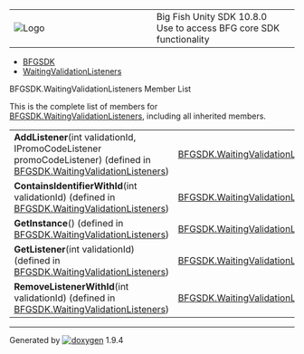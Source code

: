 <table>
<colgroup>
<col style="width: 50%" />
<col style="width: 50%" />
</colgroup>
<tbody>
<tr class="odd">
<td><img src="Icon-100.png" alt="Logo" /></td>
<td><div id="projectname">
Big Fish Unity SDK<span id="projectnumber"> 10.8.0</span>
</div>
<div id="projectbrief">
Use to access BFG core SDK functionality
</div></td>
</tr>
</tbody>
</table>

  - [BFGSDK](namespace_b_f_g_s_d_k.html)
  - [WaitingValidationListeners](class_b_f_g_s_d_k_1_1_waiting_validation_listeners.html)

BFGSDK.WaitingValidationListeners Member List

This is the complete list of members for
[BFGSDK.WaitingValidationListeners](class_b_f_g_s_d_k_1_1_waiting_validation_listeners.html),
including all inherited members.

|                                                                                                                                                                                   |                                                                                              |              |
| --------------------------------------------------------------------------------------------------------------------------------------------------------------------------------- | -------------------------------------------------------------------------------------------- | ------------ |
| **AddListener**(int validationId, IPromoCodeListener promoCodeListener) (defined in [BFGSDK.WaitingValidationListeners](class_b_f_g_s_d_k_1_1_waiting_validation_listeners.html)) | [BFGSDK.WaitingValidationListeners](class_b_f_g_s_d_k_1_1_waiting_validation_listeners.html) | inline       |
| **ContainsIdentifierWithId**(int validationId) (defined in [BFGSDK.WaitingValidationListeners](class_b_f_g_s_d_k_1_1_waiting_validation_listeners.html))                          | [BFGSDK.WaitingValidationListeners](class_b_f_g_s_d_k_1_1_waiting_validation_listeners.html) | inline       |
| **GetInstance**() (defined in [BFGSDK.WaitingValidationListeners](class_b_f_g_s_d_k_1_1_waiting_validation_listeners.html))                                                       | [BFGSDK.WaitingValidationListeners](class_b_f_g_s_d_k_1_1_waiting_validation_listeners.html) | inlinestatic |
| **GetListener**(int validationId) (defined in [BFGSDK.WaitingValidationListeners](class_b_f_g_s_d_k_1_1_waiting_validation_listeners.html))                                       | [BFGSDK.WaitingValidationListeners](class_b_f_g_s_d_k_1_1_waiting_validation_listeners.html) | inline       |
| **RemoveListenerWithId**(int validationId) (defined in [BFGSDK.WaitingValidationListeners](class_b_f_g_s_d_k_1_1_waiting_validation_listeners.html))                              | [BFGSDK.WaitingValidationListeners](class_b_f_g_s_d_k_1_1_waiting_validation_listeners.html) | inline       |

-----

Generated
by [![doxygen](doxygen.svg)](https://www.doxygen.org/index.html) 1.9.4
